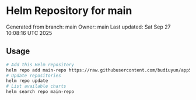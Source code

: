 # Helm Repository for main
Generated from branch: main
Owner: main
Last updated: Sat Sep 27 10:08:16 UTC 2025

## Usage
```bash
# Add this Helm repository
helm repo add main-repo https://raw.githubusercontent.com/budiuyun/appStore/helm-main/
# Update repositories
helm repo update
# List available charts
helm search repo main-repo
```
